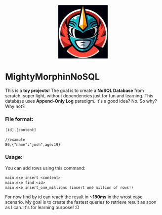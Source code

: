 <div style="text-align: center;">
    <img src="logo.png" alt="Descrizione" width="160">
</div>

# MightyMorphinNoSQL
This is a **toy projects!** The goal is to create a **NoSQL Database** from scratch, super light, without dependencies just for fun and learning. This database uses **Append-Only Log** paradigm. It's a good idea? No. So why? Why not?!

### File format:
```
[id],[content]

//example
80,{"name":"josh",age:19}
```

### Usage:
You can add rows using this command:
```
main.exe insert <content>
main.exe find <id>
main.exe insert_one_millions (insert one million of rows!)
```

For now find by id can reach the result in **~150ms** in the wrost case scenario. My goal is to create the fastest queries to retrieve result as soon as I can. It's for learning purpose! :D